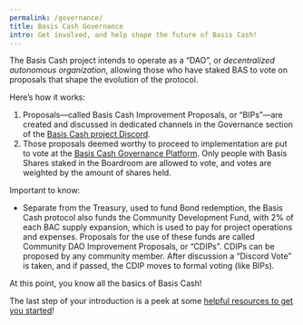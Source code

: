 ```yaml
---
permalink: /governance/
title: Basis Cash Governance
intro: Get involved, and help shape the future of Basis Cash!
---
```


The Basis Cash project intends to operate as a “DAO”, or *decentralized autonomous organization*, allowing those who have staked BAS to vote on proposals that shape the evolution of the protocol.

Here’s how it works:

1. Proposals—called Basis Cash Improvement Proposals, or “BIPs”—are created and discussed in dedicated channels in the Governance section of the [Basis Cash project Discord](https://discord.gg/UEZq3HF5Eu).
2. Those proposals deemed worthy to proceed to implementation are put to vote at the [Basis Cash Governance Platform](https://snapshot.page/#/SimpleGTD.eth). Only people with Basis Shares staked in the Boardroom are allowed to vote, and votes are weighted by the amount of shares held.

Important to know:

- Separate from the Treasury, used to fund Bond redemption, the Basis Cash protocol also funds the Community Development Fund, with 2% of each BAC supply expansion, which is used to pay for project operations and expenses. Proposals for the use of these funds are called Community DAO Improvement Proposals, or “CDIPs”. CDIPs can be  proposed by any community member. After discussion a “Discord Vote” is taken, and if passed, the CDIP moves to formal voting (like BIPs).

At this point, you know all the basics of Basis Cash!

The last step of your introduction is a peek at some [helpful resources to get you started](/resources/)!